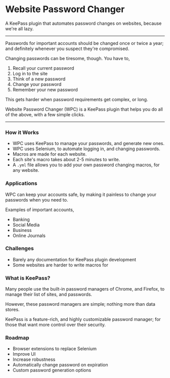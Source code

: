 # Website Password Changer

A KeePass plugin that automates password changes on websites, because we're all lazy.

-----

Passwords for important accounts should be changed once or twice a year;
and definitely whenever you suspect they're compromised.

Changing passwords can be tiresome, though. You have to,

1. Recall your current password
1. Log in to the site
1. Think of a new password
1. Change your password
1. Remember your new password

This gets harder when password requirements get complex, or long.

Website Password Changer (WPC) is a KeePass plugin that helps you do
all of the above, with a few simple clicks.

-----

### How it Works

+ WPC uses KeePass to manage your passwords, and generate new ones.
+ WPC uses Selenium, to automate logging in, and changing passwords.
+ Macros are made for each website.
+ Each site's macro takes about 2-5 minutes to write.
+ A `.yml` file allows you to add your own password changing macros, for any website.

### Applications

WPC can keep your accounts safe, by making it painless to
change your passwords when you need to.

Examples of important accounts,

+ Banking
+ Social Media
+ Business
+ Online Journals

### Challenges

+ Barely any documentation for KeePass plugin development
+ Some websites are harder to write macros for

### What is KeePass?

Many people use the built-in password managers of Chrome, and Firefox, to
manage their list of sites, and passwords.

However, these password managers are simple; nothing more than data stores.

KeePass is a feature-rich, and highly customizable password manager;
for those that want more control over their security.

### Roadmap

+ Browser extensions to replace Selenium
+ Improve UI
+ Increase robustness
+ Automatically change password on expiration
+ Custom password generation options
